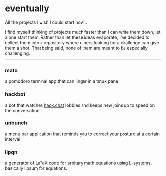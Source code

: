 # eventually
All the projects I wish I could start now...

I find myself thinking of projects much faster than I can write them down, let alone start them. Rather than let these ideas evaporate, I've decided to collect them into a repository where others looking for a challenge can give them a shot. That being said, none of them are meant to be especially challenging.

* * * * *

### mato
a pomodoro terminal app that can linger in a tmux pane
### hackbot
a bot that watches [hack.chat](hack.chat) lobbies and keeps new joins up to speed on the conversation
### unhunch
a menu bar application that reminds you to correct your posture at a certain interval
### lipqn
a generator of LaTeX code for arbitary math equations using [L-systems](https://en.wikipedia.org/wiki/L-system), basically lipsum for equations.
